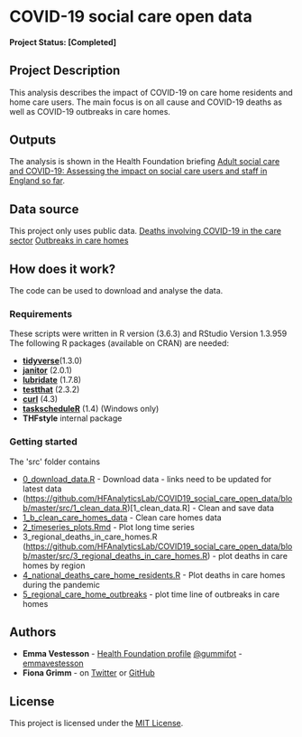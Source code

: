 # COVID-19 social care open data


#### Project Status: [Completed]

## Project Description

This analysis describes the impact of COVID-19 on care home residents and home care users. The main focus is on all cause and COVID-19 deaths as well as COVID-19 outbreaks in care homes. 

## Outputs

The analysis is shown in the Health Foundation briefing [Adult social care and COVID-19: Assessing the impact on social care users and staff in England so far](https://www.health.org.uk/publications/report/adult-social-care-and-covid-19-assessing-the-impact-on-social-care-users-and-staff-in-england-so-far). 

## Data source

This project only uses public data. 
[Deaths involving COVID-19 in the care sector](https://www.ons.gov.uk/peoplepopulationandcommunity/birthsdeathsandmarriages/deaths/datasets/deathsinvolvingcovid19inthecaresectorenglandandwales) 
[Outbreaks in care homes](https://www.gov.uk/government/statistical-data-sets/covid-19-number-of-outbreaks-in-care-homes-management-information)

## How does it work?

The code can be used to download and analyse the data. 

### Requirements

These scripts were written in R version (3.6.3) and RStudio Version 1.3.959 
The following R packages (available on CRAN) are needed: 

* [**tidyverse**](https://www.tidyverse.org/)(1.3.0)
* [**janitor**](https://cran.r-project.org/web/packages/janitor/index.html) (2.0.1)
* [**lubridate**](https://cran.r-project.org/web/packages/lubridate/vignettes/lubridate.html) (1.7.8)
* [**testthat**](https://cran.r-project.org/web/packages/testthat/index.html) (2.3.2)
* [**curl**](https://cran.r-project.org/web/packages/curl/index.html) (4.3)
* [**taskscheduleR**](https://cran.r-project.org/web/packages/taskscheduleR/) (1.4) (Windows only)
* **THFstyle** internal package

### Getting started



The 'src' folder contains

* [0_download_data.R](https://github.com/HFAnalyticsLab/COVID19_social_care_open_data/blob/master/src/0_download_data.R) - Download data - links need to be updated for latest data
* (https://github.com/HFAnalyticsLab/COVID19_social_care_open_data/blob/master/src/1_clean_data.R)[1_clean_data.R] - Clean and save data
* [1_b_clean_care_homes_data](https://github.com/HFAnalyticsLab/COVID19_social_care_open_data/blob/master/src/1_b_clean_care_homes_data.R) - Clean care homes data 
* [2_timeseries_plots.Rmd](https://github.com/HFAnalyticsLab/COVID19_social_care_open_data/blob/master/src/2_timeseries_plots.Rmd) - Plot long time series
* 3_regional_deaths_in_care_homes.R (https://github.com/HFAnalyticsLab/COVID19_social_care_open_data/blob/master/src/3_regional_deaths_in_care_homes.R) - plot deaths in care homes by region
* [4_national_deaths_care_home_residents.R](https://github.com/HFAnalyticsLab/COVID19_social_care_open_data/blob/master/src/4_national_deaths_care_home_residents.R) - Plot deaths in care homes during the pandemic
* [5_regional_care_home_outbreaks](https://github.com/HFAnalyticsLab/COVID19_social_care_open_data/blob/master/src/5_regional_care_home_outbreaks.R) - plot time line of outbreaks in care homes

## Authors

* **Emma Vestesson** - [Health Foundation profile](https://www.health.org.uk/about-the-health-foundation/our-people/improvement-analytics-unit-iau/emma-vestesson) [@gummifot](https://twitter.com/gummifot) - [emmavestesson](https://github.com/emmavestesson)
* **Fiona Grimm** - on [Twitter](https://twitter.com/fiona_grimm) or [GitHub](https://github.com/fiona-grimm)


## License

This project is licensed under the [MIT License](https://github.com/HFAnalyticsLab/COVID19_social_care_open_data/blob/master/LICENSE).

